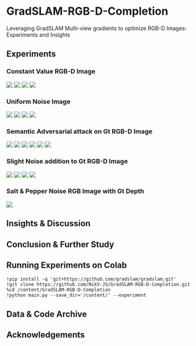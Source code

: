 # GradSLAM-RGB-D-Completion
 Leveraging GradSLAM Multi-view gradients to optimize RGB-D Images: Experiments and Insights
 
## Experiments

### Constant Value RGB-D Image

<img src="https://github.com/NikV-JS/GradSLAM-RGB-D-Completion/blob/main/images/constant.png" />

<img src="https://github.com/NikV-JS/GradSLAM-RGB-D-Completion/blob/main/images/s_constant.png" />

<img src="https://github.com/NikV-JS/GradSLAM-RGB-D-Completion/blob/main/gifs/cv_d.gif" />
<img src="https://github.com/NikV-JS/GradSLAM-RGB-D-Completion/blob/main/gifs/cv_r.gif"  />

### Uniform Noise Image

<img src="https://github.com/NikV-JS/GradSLAM-RGB-D-Completion/blob/main/images/uniform.png" />

<img src="https://github.com/NikV-JS/GradSLAM-RGB-D-Completion/blob/main/images/s_uniform.png" />

<img src="https://github.com/NikV-JS/GradSLAM-RGB-D-Completion/blob/main/gifs/un_d.gif"  />
<img src="https://github.com/NikV-JS/GradSLAM-RGB-D-Completion/blob/main/gifs/un_r.gif" />

### Semantic Adversarial attack on Gt RGB-D Image

<img src="https://github.com/NikV-JS/GradSLAM-RGB-D-Completion/blob/main/images/semantic.png" />

<img src="https://github.com/NikV-JS/GradSLAM-RGB-D-Completion/blob/main/images/s_semantic.png"  />

<img src="https://github.com/NikV-JS/GradSLAM-RGB-D-Completion/blob/main/gifs/sem_d.gif"  />
<img src="https://github.com/NikV-JS/GradSLAM-RGB-D-Completion/blob/main/gifs/sem_r.gif"  />

<img src="https://github.com/NikV-JS/GradSLAM-RGB-D-Completion/blob/main/images/sem.png" />

<img src="https://github.com/NikV-JS/GradSLAM-RGB-D-Completion/blob/main/images/recon_sem.png"  />

### Slight Noise addition to Gt RGB-D Image

<img src="https://github.com/NikV-JS/GradSLAM-RGB-D-Completion/blob/main/images/slight.png"   />

<img src="https://github.com/NikV-JS/GradSLAM-RGB-D-Completion/blob/main/images/s_slight.png"  />

<img src="https://github.com/NikV-JS/GradSLAM-RGB-D-Completion/blob/main/gifs/sn_d.gif"  />
<img src="https://github.com/NikV-JS/GradSLAM-RGB-D-Completion/blob/main/gifs/sn_r.gif"  />

### Salt & Pepper Noise RGB Image with Gt Depth

<img src="https://github.com/NikV-JS/GradSLAM-RGB-D-Completion/blob/main/images/s&p.png"  />


## Insights & Discussion

## Conclusion & Further Study

## Running Experiments on Colab

``` 
!pip install -q 'git+https://github.com/gradslam/gradslam.git' 
!git clone https://github.com/NikV-JS/GradSLAM-RGB-D-Completion.git
%cd /content/GradSLAM-RGB-D-Completion
!python main.py --save_dir='/content/' --experiment
```

## Data & Code Archive

## Acknowledgements
